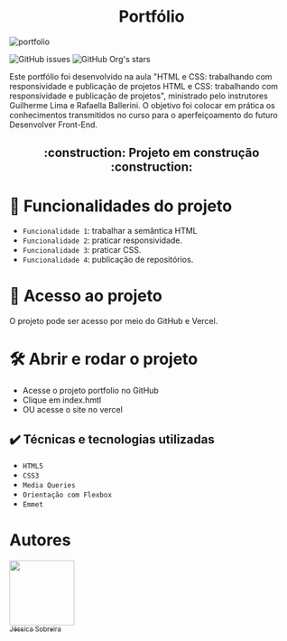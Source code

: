 <h1 align ="center">Portfólio</h1>

![portfolio](https://user-images.githubusercontent.com/117686537/218580161-c2d53914-c060-45bf-acde-e0de7ef0e695.png)

![GitHub issues](https://img.shields.io/github/issues/jessica-sobreira/apeperia)
![GitHub Org's stars](https://img.shields.io/github/stars/jessica-sobreira/apeperia)

Este portfólio foi desenvolvido na aula "HTML e CSS: trabalhando com responsividade e publicação de projetos HTML e CSS: trabalhando com responsividade e publicação de projetos", ministrado pelo instrutores Guilherme Lima e Rafaella Ballerini. O objetivo foi colocar em prática os conhecimentos transmitidos no curso para o aperfeiçoamento do futuro Desenvolver Front-End.

<h2 align="center"> 
    :construction:  Projeto em construção  :construction:
</h2>

# :hammer: Funcionalidades do projeto

- `Funcionalidade 1`: trabalhar a semântica HTML
- `Funcionalidade 2`: praticar responsividade.
- `Funcionalidade 3`: praticar CSS.
- `Funcionalidade 4`: publicação de repositórios.

# 📁 Acesso ao projeto

O projeto pode ser acesso por meio do GitHub e Vercel.

# 🛠️ Abrir e rodar o projeto

- Acesse o projeto portfolio no GitHub
- Clique em index.hmtl
- OU acesse o site no vercel

## ✔️ Técnicas e tecnologias utilizadas

- ``HTML5``
- ``CSS3``
- ``Media Queries``
- ``Orientação com Flexbox``
- ``Emmet``

# Autores

[<img src="https://avatars.githubusercontent.com/u/117686537?s=400&u=450b1882002f433cb1a5cb8a2b2837e42c918732&v=4" width=115><br><sub>Jéssica Sobreira</sub>](https://github.com/jessica-sobreira)



